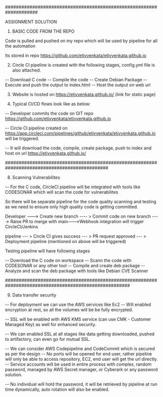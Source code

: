 ####################################################################


ASSIGNMENT SOLUTION

1. BASIC CODE FROM THE REPO 

Code is pulled and pushed on my repo which will be used by pipeline for all the automation

Its stored in repo https://github.com/etivvenkata/etivvenkata.github.io


2. Circle CI pipeline is created with the following stages, config.yml file is also attached. 

 -- Download C code
 -- Compile the code
 -- Create Debian Package
 -- Execute and push the output to index.html
 -- Host the output on web url

3. Website is hosted on https://etivvenkata.github.io/  (link for static page)

4. Typical CI/CD flows look like as below:


 -- Developer commits the code on GIT repo https://github.com/etivvenkata/etivvenkata.github.io

 -- Circle CI pipeline created on https://app.circleci.com/pipelines/github/etivvenkata/etivvenkata.github.io will be triggered.

 -- It will download the code, compile, create package, push to index and host on url https://etivvenkata.github.io/

##############################################################################################


8. Scanning Vulnerabilites 

 -- For the C code, CircleCI pipeline will be integrated with tools like CODESONAR which will scan the code for vulnerabilites

 So there will be separate pipeline for the code quality scanning and testing as we need to ensure only high quality code is getting committed.


  Developer --->  Create new branch ---- > Commit code on new branch ----> Raise PR to merge with main--->Webhook integration will trigger CircleCI/Jenkins

pipeline --- > Circle CI gives success --- > PR request approved --- > Deployment pipeline (mentioned on above will be triggered)


 Testing pipeline will have following stages

 -- Download the C code on workspace
 -- Scann the code with CODESONAR or any other tool
 -- Compile and create deb package
 -- Analyze and scan the deb package with tools like Debian CVE Scanner 


######################################################################################################

9. Data transfer security 

  -- For deployment we can use the AWS services like Ec2 
  -- Will enabled encryption at rest, so all the volumes will be be fully encrypted. 

  -- SSL will be enabled with AWS KMS service (can use CMK - Customer Managed Key) as well for enhanced security. 

  -- We can enabled SSL at all stages like data getting downloaded, pushed to artifactory, can even go for mutual SSL.
 
  -- We can consider AWS Codepipeline and CodeCommit which is secured as per the design
 --  No ports will be opened for end user, rather pipeline will only be able to access repository, EC2, end user will get the url directly.
 -- Service accounts will be used in entire process with complex, random password, managed by AWS Secret manager, or Cyberark or any password solution.

 -- No individual will hold the password, it will be retrieved by pipeline at run time dynamically, auto rotation will also be enabled.


